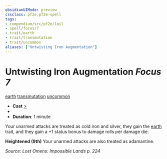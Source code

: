 ```yaml
---
obsidianUIMode: preview
cssclass: pf2e,pf2e-spell
tags:
- compendium/src/pf2e/loil
- spell/focus/7
- trait/earth
- trait/transmutation
- trait/uncommon
aliases: ["Untwisting Iron Augmentation"]
---
```

# Untwisting Iron Augmentation *Focus 7*   
[earth](earth.md "Earth Energy & Element Trait")  [transmutation](transmutation.md "Transmutation School Trait")  [uncommon](uncommon.md "Uncommon Rarity Trait")  

- **Cast** [>](chapter-9-playing-the-game.md#Actions "Single Action") 
- 
- **Duration**: 1 minute

Your unarmed attacks are treated as cold iron and silver, they gain the [earth](earth.md "Earth Energy & Element Trait") trait, and they gain a +1 status bonus to damage rolls per damage die.

**Heightened (9th)** Your unarmed attacks are also treated as adamantine.

*Source: Lost Omens: Impossible Lands p. 224*